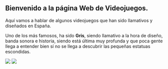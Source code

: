 ## Bienvenido a la página Web de Videojuegos.

Aquí vamos a hablar de algunos videojuegos que han sido llamativos y diseñados en España.

Uno de los más famosos, ha sido **Gris**, siendo llamativo a la hora de diseño, banda sonora e historia, siendo está última muy profunda y que poca gente llega a entender bien sí no se llega a descubrir las pequeñas estatuas escondidas.

<img src="https://i.blogs.es/55a00e/gris/450_1000.jpg">

<img src="https://i0.wp.com/akihabarablues.com/wp-content/uploads/2018/12/GRIS-2.jpg?ssl=1">

